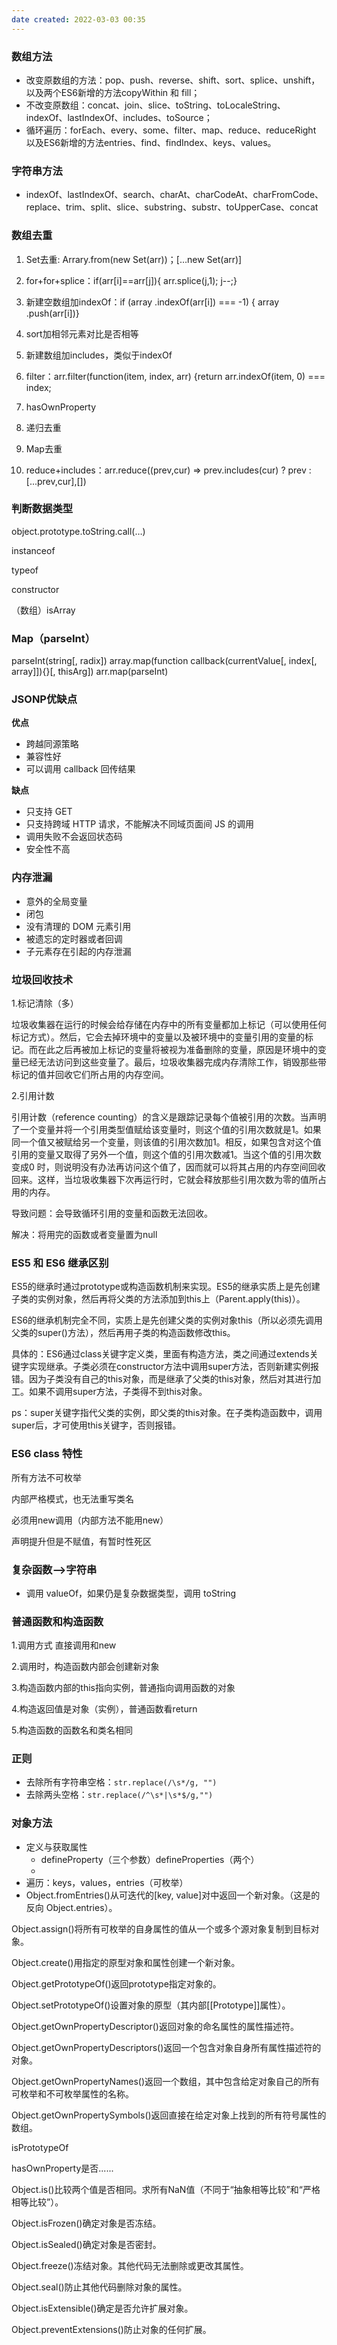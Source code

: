 ```yaml
---
date created: 2022-03-03 00:35
---
```


### 数组方法

- 改变原数组的方法：pop、push、reverse、shift、sort、splice、unshift，以及两个ES6新增的方法copyWithin 和 fill；
- 不改变原数组：concat、join、slice、toString、toLocaleString、indexOf、lastIndexOf、includes、toSource；
- 循环遍历：forEach、every、some、filter、map、reduce、reduceRight 以及ES6新增的方法entries、find、findIndex、keys、values。

### 字符串方法

- indexOf、lastIndexOf、search、charAt、charCodeAt、charFromCode、replace、trim、split、slice、substring、substr、toUpperCase、concat

### 数组去重

1. Set去重: Arrary.from(new Set(arr))；[…new Set(arr)]

2. for+for+splice：if(arr[i]==arr[j]){ arr.splice(j,1); j--;}

3. 新建空数组加indexOf：if (array .indexOf(arr[i]) === -1) { array .push(arr[i])}

4. sort加相邻元素对比是否相等

5. 新建数组加includes，类似于indexOf

6. filter：arr.filter(function(item, index, arr) {return arr.indexOf(item, 0) === index;

7. hasOwnProperty

8. 递归去重

9. Map去重

10. reduce+includes：arr.reduce((prev,cur) => prev.includes(cur) ? prev : [...prev,cur],[])

### 判断数据类型

object.prototype.toString.call(…)

instanceof

typeof

constructor

（数组）isArray

### Map（parseInt）

parseInt(string[, radix])    array.map(function callback(currentValue[, index[, array]]){}[, thisArg]) arr.map(parseInt)

### JSONP优缺点

**优点**

- 跨越同源策略
- 兼容性好
- 可以调用 callback 回传结果

**缺点**

- 只支持 GET
- 只支持跨域 HTTP 请求，不能解决不同域页面间 JS 的调用
- 调用失败不会返回状态码
- 安全性不高

### 内存泄漏

- 意外的全局变量
- 闭包
- 没有清理的 DOM 元素引用
- 被遗忘的定时器或者回调
- 子元素存在引起的内存泄漏

### 垃圾回收技术

1.标记清除（多）

垃圾收集器在运行的时候会给存储在内存中的所有变量都加上标记（可以使用任何标记方式）。然后，它会去掉环境中的变量以及被环境中的变量引用的变量的标记。而在此之后再被加上标记的变量将被视为准备删除的变量，原因是环境中的变量已经无法访问到这些变量了。最后，垃圾收集器完成内存清除工作，销毁那些带标记的值并回收它们所占用的内存空间。

2.引用计数

引用计数（reference counting）的含义是跟踪记录每个值被引用的次数。当声明了一个变量并将一个引用类型值赋给该变量时，则这个值的引用次数就是1。如果同一个值又被赋给另一个变量，则该值的引用次数加1。相反，如果包含对这个值引用的变量又取得了另外一个值，则这个值的引用次数减1。当这个值的引用次数变成0 时，则说明没有办法再访问这个值了，因而就可以将其占用的内存空间回收回来。这样，当垃圾收集器下次再运行时，它就会释放那些引用次数为零的值所占用的内存。

导致问题：会导致循环引用的变量和函数无法回收。

解决：将用完的函数或者变量置为null

### ES5 和 ES6 继承区别

ES5的继承时通过prototype或构造函数机制来实现。ES5的继承实质上是先创建子类的实例对象，然后再将父类的方法添加到this上（Parent.apply(this)）。

ES6的继承机制完全不同，实质上是先创建父类的实例对象this（所以必须先调用父类的super()方法），然后再用子类的构造函数修改this。

具体的：ES6通过class关键字定义类，里面有构造方法，类之间通过extends关键字实现继承。子类必须在constructor方法中调用super方法，否则新建实例报错。因为子类没有自己的this对象，而是继承了父类的this对象，然后对其进行加工。如果不调用super方法，子类得不到this对象。

ps：super关键字指代父类的实例，即父类的this对象。在子类构造函数中，调用super后，才可使用this关键字，否则报错。

### ES6 class 特性

所有方法不可枚举

内部严格模式，也无法重写类名

必须用new调用（内部方法不能用new）

声明提升但是不赋值，有暂时性死区

### 复杂函数-->字符串

- 调用 valueOf，如果仍是复杂数据类型，调用 toString

### 普通函数和构造函数

1.调用方式 直接调用和new

2.调用时，构造函数内部会创建新对象

3.构造函数内部的this指向实例，普通指向调用函数的对象

4.构造返回值是对象（实例），普通函数看return

5.构造函数的函数名和类名相同

### 正则

- 去除所有字符串空格：`str.replace(/\s*/g, "")`
- 去除两头空格：`str.replace(/^\s*|\s*$/g,"")`

### 对象方法

- 定义与获取属性
  - defineProperty（三个参数）defineProperties（两个）
  -
- 遍历：keys，values，entries（可枚举）
- Object.fromEntries()从可迭代的[key, value]对中返回一个新对象。（这是的反向 Object.entries）。

Object.assign()将所有可枚举的自身属性的值从一个或多个源对象复制到目标对象。

Object.create()用指定的原型对象和属性创建一个新对象。

Object.getPrototypeOf()返回prototype指定对象的。

Object.setPrototypeOf()设置对象的原型（其内部[[Prototype]]属性）。

Object.getOwnPropertyDescriptor()返回对象的命名属性的属性描述符。

Object.getOwnPropertyDescriptors()返回一个包含对象自身所有属性描述符的对象。

Object.getOwnPropertyNames()返回一个数组，其中包含给定对象自己的所有可枚举和不可枚举属性的名称。

Object.getOwnPropertySymbols()返回直接在给定对象上找到的所有符号属性的数组。

isPrototypeOf

hasOwnProperty是否......

Object.is()比较两个值是否相同。求所有NaN值（不同于“抽象相等比较”和“严格相等比较”）。

Object.isFrozen()确定对象是否冻结。

Object.isSealed()确定对象是否密封。

Object.freeze()冻结对象。其他代码无法删除或更改其属性。

Object.seal()防止其他代码删除对象的属性。

Object.isExtensible()确定是否允许扩展对象。

Object.preventExtensions()防止对象的任何扩展。
